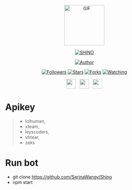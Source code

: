 <p align="center">
<img src="https://media.giphy.com/media/4dM1U76aAQ3dbE6bc3/giphy.gif" alt="GIF" width="128" height="128"/>
</p>
<p align="center">
<a href="#"><img title="SHINO" src="https://img.shields.io/badge/SHINO-BOT-green?colorA=%23ff0000&colorB=%23017e40&style=for-the-badge"></a>
</p>
<p align="center">
<a href="https://github.com/SerinaWangy"><img title="Author" src="https://img.shields.io/badge/Wira-orange.svg?style=for-the-badge&logo=github"></a>
</p>
<p align="center">
<a href="https://github.com/SerinaWangy/followers"><img title="Followers" src="https://img.shields.io/github/followers/SerinaWangy?color=blue&style=flat-square"></a>
<a href="https://github.com/SerinaWangy/Shino/stargazers/"><img title="Stars" src="https://img.shields.io/github/stars/SerinaWangy/Shino?color=blue&style=flat-square"></a>
<a href="https://github.com/SerinaWangy/Shino/network/members"><img title="Forks" src="https://img.shields.io/github/forks/SerinaWangy/Shino?color=blue&style=flat-square"></a>
<a href="https://github.com/SerinaWangy/Shino/watchers"><img title="Watching" src="https://img.shields.io/github/watchers/SerinaWangy/Shino?label=Watchers&color=blue&style=flat-square"></a>
</p>
<p align='center'>
   <a href="https://twitter.com/WiraShn?t=Su5sCAARYQhoeRBLcJkGhA&s=09"><img height="30" src="https://telegra.ph/file/61c739abe39df12574b75.jpg"></a>&nbsp;&nbsp;
   <a href="https://wa.me/6285279655886"><img height="30" src="https://telegra.ph/file/ed43464e92cbcbe3c78db.jpg"></a>&nbsp;&nbsp;
   <a href="https://instagram.com/dryflow.r"><img height="30" src="https://telegra.ph/file/eb754eb0d61c8114ac7f3.jpg"></a>
</P>


# Apikey
>- lolhuman,
>- xteam,
>- leyscoders,
>- vhtear,
>- zeks

# Run bot

- git clone https://github.com/SerinaWangy/Shino
- npm start




